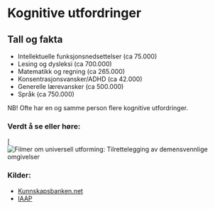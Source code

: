# Kognitive utfordringer
## Tall og fakta
- Intellektuelle funksjonsnedsettelser (ca 75.000)
- Lesing og dysleksi (ca 700.000)
- Matematikk og regning (ca 265.000)
- Konsentrasjonsvansker/ADHD (ca 42.000)
- Generelle lærevansker (ca 500.000)
- Språk (ca 750.000)

NB! Ofte har en og samme person flere kognitive utfordringer.

### Verdt å se eller høre:
[![Filmer om universell utforming: Tilrettelegging av demensvennlige omgivelser](https://cdn.embedly.com/widgets/media.html?src=https://player.vimeo.com/video/243965155&dntp=1&url=https://vimeo.com/243965155&image=https://i.vimeocdn.com/video/669709337_1280.jpg&key=96f1f04c5f4143bcb0f2e68c87d65feb&type=text/html&schema=vimeo%2)

### Kilder:
- [Kunnskapsbanken.net](https://www.kunnskapsbanken.net/kategori/kognisjon/)
- [IAAP](https://www.accessibilityassociation.org/)
